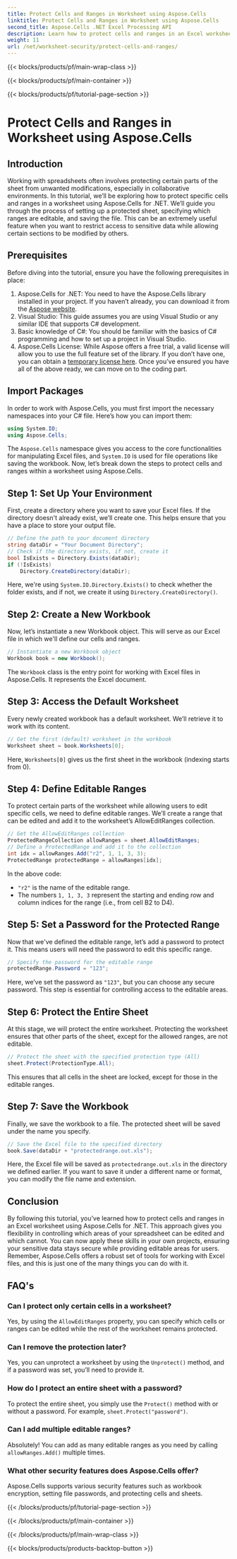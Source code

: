 ```yaml
---
title: Protect Cells and Ranges in Worksheet using Aspose.Cells
linktitle: Protect Cells and Ranges in Worksheet using Aspose.Cells
second_title: Aspose.Cells .NET Excel Processing API
description: Learn how to protect cells and ranges in an Excel worksheet using Aspose.Cells for .NET. Follow this step-by-step guide to secure your spreadsheets.
weight: 11
url: /net/worksheet-security/protect-cells-and-ranges/
---
```


{{< blocks/products/pf/main-wrap-class >}}

{{< blocks/products/pf/main-container >}}

{{< blocks/products/pf/tutorial-page-section >}}

# Protect Cells and Ranges in Worksheet using Aspose.Cells

## Introduction
Working with spreadsheets often involves protecting certain parts of the sheet from unwanted modifications, especially in collaborative environments. In this tutorial, we’ll be exploring how to protect specific cells and ranges in a worksheet using Aspose.Cells for .NET. We’ll guide you through the process of setting up a protected sheet, specifying which ranges are editable, and saving the file. This can be an extremely useful feature when you want to restrict access to sensitive data while allowing certain sections to be modified by others.
## Prerequisites
Before diving into the tutorial, ensure you have the following prerequisites in place:
1. Aspose.Cells for .NET: You need to have the Aspose.Cells library installed in your project. If you haven’t already, you can download it from the [Aspose website](https://releases.aspose.com/cells/net/).
2. Visual Studio: This guide assumes you are using Visual Studio or any similar IDE that supports C# development.
3. Basic knowledge of C#: You should be familiar with the basics of C# programming and how to set up a project in Visual Studio.
4. Aspose.Cells License: While Aspose offers a free trial, a valid license will allow you to use the full feature set of the library. If you don’t have one, you can obtain a [temporary license here](https://purchase.aspose.com/temporary-license/).
Once you’ve ensured you have all of the above ready, we can move on to the coding part.
## Import Packages
In order to work with Aspose.Cells, you must first import the necessary namespaces into your C# file. Here’s how you can import them:
```csharp
using System.IO;
using Aspose.Cells;
```
The `Aspose.Cells` namespace gives you access to the core functionalities for manipulating Excel files, and `System.IO` is used for file operations like saving the workbook.
Now, let’s break down the steps to protect cells and ranges within a worksheet using Aspose.Cells.
## Step 1: Set Up Your Environment
First, create a directory where you want to save your Excel files. If the directory doesn't already exist, we’ll create one. This helps ensure that you have a place to store your output file.
```csharp
// Define the path to your document directory
string dataDir = "Your Document Directory";
// Check if the directory exists, if not, create it
bool IsExists = Directory.Exists(dataDir);
if (!IsExists)
    Directory.CreateDirectory(dataDir);
```
Here, we're using `System.IO.Directory.Exists()` to check whether the folder exists, and if not, we create it using `Directory.CreateDirectory()`.
## Step 2: Create a New Workbook
Now, let’s instantiate a new Workbook object. This will serve as our Excel file in which we'll define our cells and ranges.
```csharp
// Instantiate a new Workbook object
Workbook book = new Workbook();
```
The `Workbook` class is the entry point for working with Excel files in Aspose.Cells. It represents the Excel document.
## Step 3: Access the Default Worksheet
Every newly created workbook has a default worksheet. We’ll retrieve it to work with its content.
```csharp
// Get the first (default) worksheet in the workbook
Worksheet sheet = book.Worksheets[0];
```
Here, `Worksheets[0]` gives us the first sheet in the workbook (indexing starts from 0).
## Step 4: Define Editable Ranges
To protect certain parts of the worksheet while allowing users to edit specific cells, we need to define editable ranges. We’ll create a range that can be edited and add it to the worksheet’s AllowEditRanges collection.
```csharp
// Get the AllowEditRanges collection
ProtectedRangeCollection allowRanges = sheet.AllowEditRanges;
// Define a ProtectedRange and add it to the collection
int idx = allowRanges.Add("r2", 1, 1, 3, 3);
ProtectedRange protectedRange = allowRanges[idx];
```
In the above code:
- `"r2"` is the name of the editable range.
- The numbers `1, 1, 3, 3` represent the starting and ending row and column indices for the range (i.e., from cell B2 to D4).
## Step 5: Set a Password for the Protected Range
Now that we've defined the editable range, let’s add a password to protect it. This means users will need the password to edit this specific range.
```csharp
// Specify the password for the editable range
protectedRange.Password = "123";
```
Here, we’ve set the password as `"123"`, but you can choose any secure password. This step is essential for controlling access to the editable areas.
## Step 6: Protect the Entire Sheet
At this stage, we will protect the entire worksheet. Protecting the worksheet ensures that other parts of the sheet, except for the allowed ranges, are not editable.
```csharp
// Protect the sheet with the specified protection type (All)
sheet.Protect(ProtectionType.All);
```
This ensures that all cells in the sheet are locked, except for those in the editable ranges.
## Step 7: Save the Workbook
Finally, we save the workbook to a file. The protected sheet will be saved under the name you specify.
```csharp
// Save the Excel file to the specified directory
book.Save(dataDir + "protectedrange.out.xls");
```
Here, the Excel file will be saved as `protectedrange.out.xls` in the directory we defined earlier. If you want to save it under a different name or format, you can modify the file name and extension.
## Conclusion
By following this tutorial, you’ve learned how to protect cells and ranges in an Excel worksheet using Aspose.Cells for .NET. This approach gives you flexibility in controlling which areas of your spreadsheet can be edited and which cannot. You can now apply these skills in your own projects, ensuring your sensitive data stays secure while providing editable areas for users.
Remember, Aspose.Cells offers a robust set of tools for working with Excel files, and this is just one of the many things you can do with it. 
## FAQ's
### Can I protect only certain cells in a worksheet?
Yes, by using the `AllowEditRanges` property, you can specify which cells or ranges can be edited while the rest of the worksheet remains protected.
### Can I remove the protection later?
Yes, you can unprotect a worksheet by using the `Unprotect()` method, and if a password was set, you’ll need to provide it.
### How do I protect an entire sheet with a password?
To protect the entire sheet, you simply use the `Protect()` method with or without a password. For example, `sheet.Protect("password")`.
### Can I add multiple editable ranges?
Absolutely! You can add as many editable ranges as you need by calling `allowRanges.Add()` multiple times.
### What other security features does Aspose.Cells offer?
Aspose.Cells supports various security features such as workbook encryption, setting file passwords, and protecting cells and sheets.

{{< /blocks/products/pf/tutorial-page-section >}}

{{< /blocks/products/pf/main-container >}}

{{< /blocks/products/pf/main-wrap-class >}}

{{< blocks/products/products-backtop-button >}}
